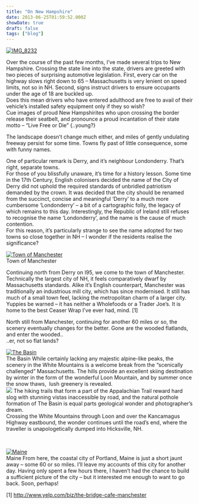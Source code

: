 ```yaml
---
title: "On New Hampshire"
date: 2013-06-25T01:59:52.000Z
showDate: true
draft: false
tags: ["blog"]
---
```



[![IMG_8232](http://res.cloudinary.com/cianclarke/image/upload/v1382804067/IMG_8232_lsjkes.jpg)](http://res.cloudinary.com/cianclarke/image/upload/v1382804067/IMG_8232_lsjkes.jpg)

Over the course of the past few months, I’ve made several trips to New Hampshire. Crossing the state line into the state, drivers are greeted with two pieces of surprising automotive legislation. First, every car on the highway slows right down to 65 – Massachusetts is very lenient on speed limits, not so in NH. Second, signs instruct drivers to ensure occupants under the age of 18 are buckled up.  
 Does this mean drivers who have entered adulthood are free to avail of their vehicle’s installed safety equipment only if they so wish?  
 Cue images of proud New Hampshirites who upon crossing the border release their seatbelt, and pronounce a proud incantation of their state motto – “Live Free or Die” {..young?}

The landscape doesn’t change much either, and miles of gently undulating freeway persist for some time. Towns fly past of little consequence, some with funny names.

One of particular remark is Derry, and it’s neighbour Londonderry. That’s right, separate towns.  
 For those of you blissfully unaware, it’s time for a history lesson. Some time in the 17th Century, English colonisers decided the name of the City of Derry did not uphold the required standards of unbridled patriotism demanded by the crown. It was decided that the city should be renamed from the succinct, concise and meaningful ‘Derry’ to a much more cumbersome ‘Londonderry’ – a bit of a cartographic folly, the legacy of which remains to this day. Interestingly, the Republic of Ireland still refuses to recognise the name ‘Londonderry’, and the name is the cause of much contention.  
 For this reason, it’s particularly strange to see the name adopted for two towns so close together in NH – I wonder if the residents realise the significance?

<span class="wp-caption alignright" id="attachment_464" style="width: 160px">[![Town of Manchester](http://res.cloudinary.com/cianclarke/image/upload/c_crop,h_427,w_427,x_106,y_0/h_150,w_150/v1382804072/IMG_8105_bjzrio.jpg)](http://res.cloudinary.com/cianclarke/image/upload/v1382804072/IMG_8105_bjzrio.jpg)  
Town of Manchester
</span>

Continuing north from Derry on I95, we come to the town of Manchester. Technically the largest city of NH, it feels comparatively dwarf by Massachusetts standards. Alike it’s English counterpart, Manchester was traditionally an industrious mill city, which has since modernised. It still has much of a small town feel, lacking the metropolitan charm of a larger city. Yuppies be warned – it has neither a Wholefoods or a Trader Joe’s. It is home to the best Ceaser Wrap I’ve ever had, mind. [1]

North still from Manchester, continuing for another 60 miles or so, the scenery eventually changes for the better. Gone are the wooded flatlands, and enter the wooded..  
 ..er, not so flat lands?

<span class="wp-caption alignleft" id="attachment_466" style="width: 160px">[![The Basin](http://res.cloudinary.com/cianclarke/image/upload/c_crop,h_427,w_427,x_106,y_0/h_150,w_150/v1382804069/IMG_8233_k8mijj.jpg)](http://res.cloudinary.com/cianclarke/image/upload/v1382804069/IMG_8233_k8mijj.jpg)  
The Basin
</span>
While certainly lacking any majestic alpine-like peaks, the scenery in the White Mountains is a welcome break from the “scenically challenged” Massachusetts. The hills provide an excellent skiing destination by winter in the form of the wonderful Loon Mountain, and by summer once the snow thaws,  lush greenery is revealed.  
<span class="wp-caption alignright" id="attachment_466" style="width: 160px">[![](http://res.cloudinary.com/cianclarke/image/upload/c_crop,h_427,w_427,x_0,y_106/h_150,w_150/v1382804070/IMG_8222_vjxftd.jpg)](http://res.cloudinary.com/cianclarke/image/upload/v1382804070/IMG_8222_vjxftd.jpg)</span>
 The hiking trails that form a part of the Appalachian Trail reward hard slog with stunning vistas inaccessible by road, and the natural pothole formation of The Basin is equal parts geological wonder and photographer’s dream.  
 Crossing the White Mountains through Loon and over the Kancamagus Highway eastbound, the wonder continues until the road’s end, where the traveller is unapologetically dumped into Hicksville, NH.

 

<span class="wp-caption alignleft" id="attachment_463" style="width: 160px">[![Maine](http://res.cloudinary.com/cianclarke/image/upload/c_crop,h_427,w_427,x_106,y_0/h_150,w_150/v1382804073/IMG_8128_mo9jze.jpg)](http://res.cloudinary.com/cianclarke/image/upload/v1382804073/IMG_8128_mo9jze.jpg)  
Maine
</span>
From here, the coastal city of Portland, Maine is just a short jaunt away – some 60 or so miles. I’ll leave my accounts of this city for another day. Having only spent a few hours there, I haven’t had the chance to build a sufficient picture of the city – but it interested me enough to want to go back. Soon, perhaps!

  
 [1] http://www.yelp.com/biz/the-bridge-cafe-manchester



